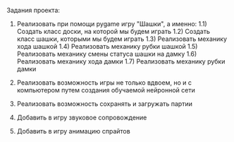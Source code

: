 Задания проекта:

1) Реализовать при помощи pygame игру "Шашки", а именно:
   1.1) Создать класс доски, на которой мы будем играть
   1.2) Создать класс шашки, которыми мы будем играть
   1.3) Реализовать механику хода шашкой
   1.4) Реализовать механику рубки шашкой
   1.5) Реализовать механику смены статуса шашки на дамку
   1.6) Реализовать механику хода дамки
   1.7) Реализовать механику рубки дамки

2) Реализовать возможность игры не только вдвоем, но и с компьютером
   путем создания обучаемой нейронной сети

3) Реализовать возможность сохранять и загружать партии

4) Добавить в игру звуковое сопровождение

5) Добавить в игру анимацию спрайтов
